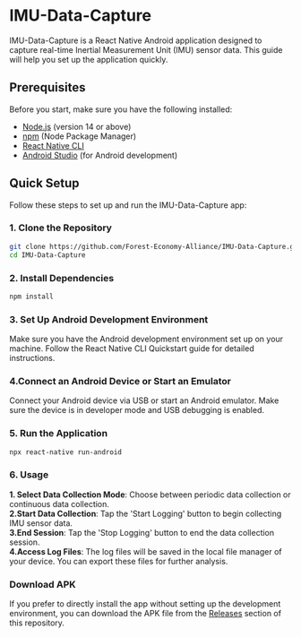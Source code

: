 
# IMU-Data-Capture

IMU-Data-Capture is a React Native Android application designed to capture real-time Inertial Measurement Unit (IMU) sensor data. This guide will help you set up the application quickly.




## Prerequisites

Before you start, make sure you have the following installed:

- [Node.js](https://nodejs.org/) (version 14 or above)
- [npm](https://www.npmjs.com/) (Node Package Manager)
- [React Native CLI](https://reactnative.dev/docs/environment-setup)
- [Android Studio](https://developer.android.com/studio) (for Android development)

## Quick Setup

Follow these steps to set up and run the IMU-Data-Capture app:

### 1. Clone the Repository

```sh
git clone https://github.com/Forest-Economy-Alliance/IMU-Data-Capture.git
cd IMU-Data-Capture

```
### 2. Install Dependencies
   ```sh 
   npm install
   ```

### 3. Set Up Android Development Environment
Make sure you have the Android development environment set up on your machine. Follow the React Native CLI Quickstart guide for detailed instructions.

### 4.Connect an Android Device or Start an Emulator
Connect your Android device via USB or start an Android emulator. Make sure the device is in developer mode and USB debugging is enabled.

### 5. Run the Application
```sh
npx react-native run-android
```
### 6. Usage
 **1. Select Data Collection Mode**: Choose between periodic data collection or continuous data collection.                                                                                                                                             
   **2.Start Data Collection**: Tap the 'Start Logging' button to begin collecting IMU sensor data.                                                                                                                                                    
   **3.End Session**: Tap the 'Stop Logging' button to end the data collection session.                                                                                                                                                               
   **4.Access Log Files**: The log files will be saved in the local file manager of your device. You can export these files for further analysis.


### Download APK
If you prefer to directly install the app without setting up the development environment, you can download the APK file from the [Releases](https://github.com/Forest-Economy-Alliance/IMU-Data-Capture/releases) section of this repository.
